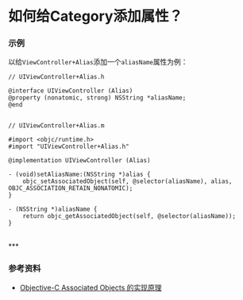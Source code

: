 # 如何给Category添加属性？

### 示例

以给`ViewController+Alias`添加一个`aliasName`属性为例：

```
// UIViewController+Alias.h

@interface UIViewController (Alias)
@property (nonatomic, strong) NSString *aliasName;
@end


// UIViewController+Alias.m

#import <objc/runtime.h>
#import "UIViewController+Alias.h"

@implementation UIViewController (Alias)

- (void)setAliasName:(NSString *)alias {
    objc_setAssociatedObject(self, @selector(aliasName), alias, OBJC_ASSOCIATION_RETAIN_NONATOMIC);
}

- (NSString *)aliasName {
    return objc_getAssociatedObject(self, @selector(aliasName));
}
```

<br>
***
<br>

### 参考资料

* [Objective-C Associated Objects 的实现原理](http://blog.leichunfeng.com/blog/2015/06/26/objective-c-associated-objects-implementation-principle/)